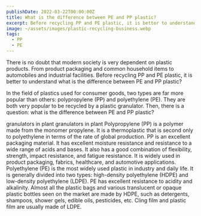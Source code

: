 ```yaml
---
publishDate: 2022-03-22T00:00:00Z
title: What is the difference between PE and PP plastic?
excerpt: Before recycling PP and PE plastic, it is better to understand what is the difference between PE and PP plastic?
image: ~/assets/images/plastic-recycling-business.webp
tags:
  - PP
  - PE
---
```

There is no doubt that modern society is very dependent on plastic products. From product packaging and common household items to automobiles and industrial facilities. Before recycling PP and PE plastic, it is better to understand what is the difference between PE and PP plastic?

 In the field of plastics used for consumer goods, two types are far more popular than others: polypropylene (PP) and polyethylene (PE). They are both very popular to be recycled by a plastic granulator. Then, there is a question: what is the difference between PE and PP plastic?

granulators in plant
granulators in plant
Polypropylene (PP) is a polymer made from the monomer propylene. It is a thermoplastic that is second only to polyethylene in terms of the rate of global production. PP is an excellent packaging material. It has excellent moisture resistance and resistance to a wide range of acids and bases. It also has a good combination of flexibility, strength, impact resistance, and fatigue resistance. It is widely used in product packaging, fabrics, healthcare, and automotive applications.
Polyethylene (PE) is the most widely used plastic in industry and daily life. It is generally divided into two types: high-density polyethylene (HDPE) and low-density polyethylene (LDPE). PE has excellent resistance to acidity and alkalinity. Almost all the plastic bags and various translucent or opaque plastic bottles seen on the market are made by HDPE, such as detergents, shampoos, shower gels, edible oils, pesticides, etc. Cling film and plastic film are usually made of LDPE.
